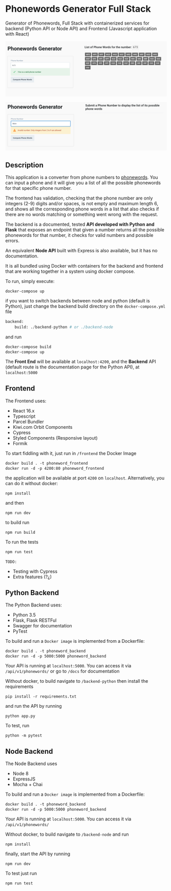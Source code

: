 # Phonewords Generator Full Stack

Generator of Phonewords, Full Stack with containerized services for backend (Python API or Node API) and Frontend (Javascript application with React)

![screenshot](./frontend/public/assets/screenshots/PhoneWords.png)

![screenshot2](./frontend/public/assets/screenshots/PhoneWords2.png)
## Description

This application is a converter from phone numbers to [phonewords](https://en.wikipedia.org/wiki/Phoneword). You can input a phone and it will give you a list of all the possible phonewords for that specific phone number.

The frontend has validation, checking that the phone number are only integers (2-9) digits and/or spaces, is not empty and maximum length 6, and shows all the corresponding phone words in a list that also checks if there are no words matching or something went wrong with the request.

The backend is a documented, tested **API developed with Python and Flask** that exposes an endpoint that given a number returns all the possible phonewords for that number, it checks for valid numbers and possible errors.

An equivalent **Node API** built with Express is also available, but it has no documentation.

It is all bundled using Docker with containers for the backend and frontend that are working together in a system using docker compose.

To run, simply execute:

```
docker-compose up
```

if you want to switch backends between node and python (default is Python), just change the backend build directory on the `docker-compose.yml` file

```python
backend:
    build: ./backend-python # or ./backend-node
```

and run 

```
docker-compose build
docker-compose up
```

The **Front End** will be available at `localhost:4200`, and the **Backend** API (default route is the documentation page for the Python API), at `localhost:5000`

## Frontend

The Frontend uses:

- React 16.x
- Typescript
- Parcel Bundler
- Kiwi.com Orbit Components
- Cypress
- Styled Components (Responsive layout)
- Formik

To start fiddling with it, just run in `/frontend` the Docker Image

```
docker build . -t phoneword_frontend
docker run -d -p 4200:80 phoneword_frontend
```

the application will be available at port `4200` on `localhost`.
Alternatively, you can do it without docker:

```
npm install
```

and then 

```
npm run dev
``` 

to build run 
```
npm run build
```

To run the tests
```
npm run test
```

`TODO:`

- Testing with Cypress
- Extra features (?¿)

## Python Backend

The Python Backend uses:

- Python 3.5
- Flask, Flask RESTFul
- Swagger for documentation
- PyTest

To build and run a `Docker image` is implemented from a Dockerfile:

```
docker build . -t phoneword_backend
docker run -d -p 5000:5000 phoneword_backend
```

Your API is running at `localhost:5000`. You can access it via `/api/v1/phonewords/` or go to `/docs` for documentation

Without docker, to build navigate to `/backend-python` then install the requirements

```
pip install -r requirements.txt
```

and run the API by running

```
python app.py
```

To test, run

```
python -m pytest
```

## Node Backend

The Node Backend uses

- Node 8
- ExpressJS
- Mocha + Chai

To build and run a `Docker image` is implemented from a Dockerfile:

```
docker build . -t phoneword_backend
docker run -d -p 5000:5000 phoneword_backend
```

Your API is running at `localhost:5000`. You can access it via `/api/v1/phonewords/` 

Without docker, to build navigate to `/backend-node` and run

```
npm install

```

finally, start the API by running

```
npm run dev
```

To test just run

```
npm run test
```
